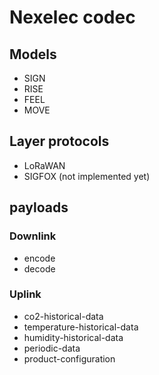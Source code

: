 <!-- @format -->

# Nexelec codec

## Models

- SIGN
- RISE
- FEEL
- MOVE

## Layer protocols

- LoRaWAN
- SIGFOX (not implemented yet)

## payloads

### Downlink

- encode
- decode

### Uplink

- co2-historical-data
- temperature-historical-data
- humidity-historical-data
- periodic-data
- product-configuration
